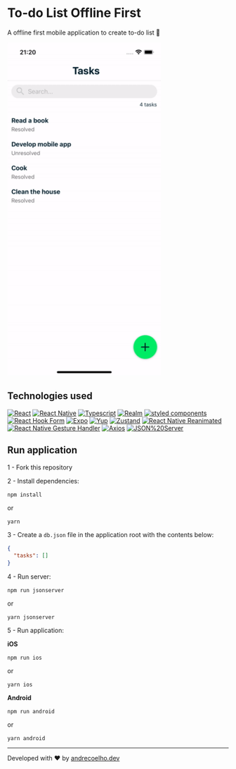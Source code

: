 # To-do List Offline First

A offline first mobile application to create to-do list 📱

<img src="assets/demo.gif" alt="Demo" width="350" />

## Technologies used

[![React](https://img.shields.io/badge/React-61DAFB?style=for-the-badge&logo=react&logoColor=000&link=https://reactjs.org/)](https://reactjs.org/) [![React Native](https://img.shields.io/badge/React%20Native-61DAFB?style=for-the-badge&logo=react&logoColor=000&link=https://reactnative.dev/)](https://reactnative.dev/) [![Typescript](https://img.shields.io/badge/Typescript-3178C6?style=for-the-badge&logo=typescript&logoColor=fff&link=https://www.typescriptlang.org/)](https://www.typescriptlang.org/) [![Realm](https://img.shields.io/badge/Realm-47A248?style=for-the-badge&logo=mongodb&logoColor=fff&link=https://www.mongodb.com/docs/realm/sdk/react-native/)](https://www.mongodb.com/docs/realm/sdk/react-native/) [![styled components](https://img.shields.io/badge/styled%20components-DB7093?style=for-the-badge&logo=styled-components&logoColor=fff&link=https://www.mongodb.com/docs/realm/sdk/react-native/)](https://www.mongodb.com/docs/realm/sdk/react-native/) [![React Hook Form](https://img.shields.io/badge/React%20Hook%20Form-ec5990?style=for-the-badge&link=https://react-hook-form.com/)](https://react-hook-form.com/) [![Expo](https://img.shields.io/badge/Expo-000020?style=for-the-badge&logo=expo&link=https://docs.expo.dev/)](https://docs.expo.dev/) [![Yup](https://img.shields.io/badge/Yup-f00?style=for-the-badge&link=https://github.com/jquense/yup)](https://github.com/jquense/yup) [![Zustand](https://img.shields.io/badge/Zustand-333?style=for-the-badge&link=https://github.com/pmndrs/zustand)](https://github.com/pmndrs/zustand) [![React Native Reanimated](https://img.shields.io/badge/React%20Native%20Reanimated-001a71?style=for-the-badge&link=https://docs.swmansion.com/react-native-reanimated/)](https://docs.swmansion.com/react-native-reanimated/) [![React Native Gesture Handler](https://img.shields.io/badge/React%20Native%20Gesture%20Handler-001a71?style=for-the-badge&link=https://docs.swmansion.com/react-native-gesture-handler/docs/)](https://docs.swmansion.com/react-native-gesture-handler/docs/) [![Axios](https://img.shields.io/badge/Axios-671ddf?style=for-the-badge&link=https://axios-http.com/ptbr/docs/intro)](https://axios-http.com/ptbr/docs/intro) [![JSON%20Server](https://img.shields.io/badge/JSON%20Server-00AF9C?style=for-the-badge&link=https://github.com/typicode/json-server)](https://github.com/typicode/json-server)

## Run application

1 - Fork this repository

2 - Install dependencies:

```shell
npm install
```

or

```shell
yarn
```

3 - Create a `db.json` file in the application root with the contents below:

```json
{
  "tasks": []
}
```

4 - Run server:

```shell
npm run jsonserver
```

or

```shell
yarn jsonserver
```

5 - Run application:

**iOS**

```shell
npm run ios
```

or

```shell
yarn ios
```

**Android**

```shell
npm run android
```

or

```shell
yarn android
```

---

Developed with ❤️ by [andrecoelho.dev](https://andrecoelho.dev)
